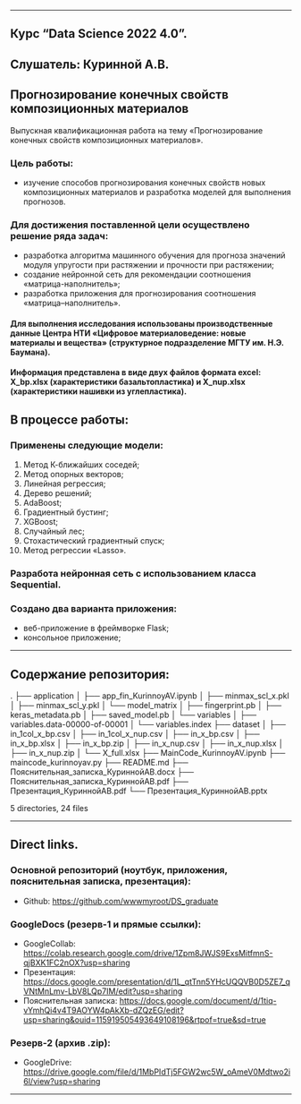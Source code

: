 ------

## Курс “Data Science 2022 4.0”.
**Слушатель: Куринной А.В.**
------

## Прогнозирование конечных свойств композиционных материалов

Выпускная квалификационная работа на тему «Прогнозирование конечных свойств композиционных материалов».

### Цель работы:
- изучение способов прогнозирования конечных свойств новых композиционных материалов и разработка моделей для выполнения прогнозов.

### Для достижения поставленной цели осуществлено решение ряда задач:
   - разработка алгоритма машинного обучения для прогноза значений модуля упругости при растяжении и прочности при растяжении;
   - создание нейронной сеть для рекомендации соотношения «матрица-наполнитель»;
   - разработка приложения для прогнозирования соотношения «матрица–наполнитель».


#### Для выполнения исследования использованы производственные данные Центра НТИ «Цифровое материаловедение: новые материалы и вещества» (структурное подразделение МГТУ им. Н.Э. Баумана). 
#### Информация представлена в виде двух файлов формата excel: X_bp.xlsx (характеристики базальтопластика) и X_nup.xlsx (характеристики нашивки из углепластика). 

## В процессе работы:

### Применены следующие модели:
1.	Метод К-ближайших соседей;
2.	Метод опорных векторов;
3.	Линейная регрессия;
4.	Дерево решений;
5.	AdaBoost;
6.	Градиентный бустинг;
7.	XGBoost;
8.	Случайный лес;
9.	Стохастический градиентный спуск;
10.	Метод регрессии «Lasso».

### Разработа нейронная сеть с использованием класса Sequential.

### Создано два варианта приложения:
- веб-приложение в фреймворке Flask;
- консольное приложение;

------

## Содержание репозитория:

.
├── application
│   ├── app_fin_KurinnoyAV.ipynb
│   ├── minmax_scl_x.pkl
│   ├── minmax_scl_y.pkl
│   └── model_matrix
│       ├── fingerprint.pb
│       ├── keras_metadata.pb
│       ├── saved_model.pb
│       └── variables
│           ├── variables.data-00000-of-00001
│           └── variables.index
├── dataset
│   ├── in_1col_x_bp.csv
│   ├── in_1col_x_nup.csv
│   ├── in_x_bp.csv
│   ├── in_x_bp.xlsx
│   ├── in_x_bp.zip
│   ├── in_x_nup.csv
│   ├── in_x_nup.xlsx
│   ├── in_x_nup.zip
│   └── X_full.xlsx
├── MainCode_KurinnoyAV.ipynb
├── maincode_kurinnoyav.py
├── README.md
├── Пояснительная_записка_КуриннойАВ.docx
├── Пояснительная_записка_КуриннойАВ.pdf
├── Презентация_КуриннойАВ.pdf
└── Презентация_КуриннойАВ.pptx

5 directories, 24 files

------
## Direct links.

### Основной репозиторий (ноутбук, приложения, пояснительная записка, презентация):
- Github: https://github.com/wwwmyroot/DS_graduate

### GoogleDocs (резерв-1 и прямые ссылки):

- GoogleCollab: https://colab.research.google.com/drive/1Zpm8JWJS9ExsMitfmnS-qjBXK1FC2nOX?usp=sharing
- Презентация: https://docs.google.com/presentation/d/1L_qtTnn5YHcUQQVB0D5ZE7_qVNtMnLmv-LbV8LQp7IM/edit?usp=sharing
- Пояснительная записка: https://docs.google.com/document/d/1tiq-vYmhQi4v4T9AOYW4pAkXb-dZQzEG/edit?usp=sharing&ouid=115919505493649108196&rtpof=true&sd=true

### Резерв-2 (архив .zip):
- GoogleDrive: https://drive.google.com/file/d/1MbPIdTj5FGW2wc5W_oAmeV0Mdtwo2i6l/view?usp=sharing 
 
------
